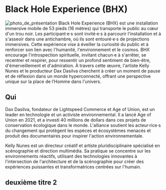 # Black Hole Experience (BHX)
![photo_de_présentation](https://raw.githubusercontent.com/Kyoxis/E1/main/img/black_hole_Photo_by_Jimmy_Hamelin.webp)
Black Hole Experience (BHX) est une installation immersive mobile de 53 pieds (16 mètres) qui transporte le public au cœur d'un trou noir. Les participant·e·s sont invité·e·s à parcourir l'installation et à s'asseoir dans une antichambre, où ils sont entouré·e·s de projections immersives.
Cette expérience vise à éveiller la curiosité du public et à renforcer son lien avec l'humanité, l'environnement et le cosmos. BHX encourage l'introspection spirituelle, invitant chacun·e à s'arrêter, se recentrer et respirer, pour ressentir un profond sentiment de bien-être, d'émerveillement et d'admiration.
À travers cette œuvre, l'artiste Kelly Nunes et le producteur Dax Dasilva cherchent à créer un moment de pause et de réflexion dans un monde hyperconnecté, offrant une perspective unique sur la place de l’Homme dans l'univers.


## Qui
Dax Dasilva, fondateur de Lightspeed Commerce et Age of Union, est un leader en technologie et un activiste environnemental. Il a lancé Age of Union en 2021, et a investi 40 millions de dollars dans ces projets de conservation écologique dans le monde. L'alliance soutient les acteur·rice·s du changement qui protègent les espèces et écosystèmes menacés et produit des documentaires pour inspirer l'action environnementale.

Kelly Nunes est un directeur créatif et artiste pluridisciplinaire spécialisé en scénographie et direction multimédia. Sa pratique se concentre sur les environnements réactifs, utilisant des technologies innovantes à l'intersection de l'architecture et de la scénographie pour créer des expériences puissantes et transformatrices centrées sur l'humain.

## deuxième titre 2
